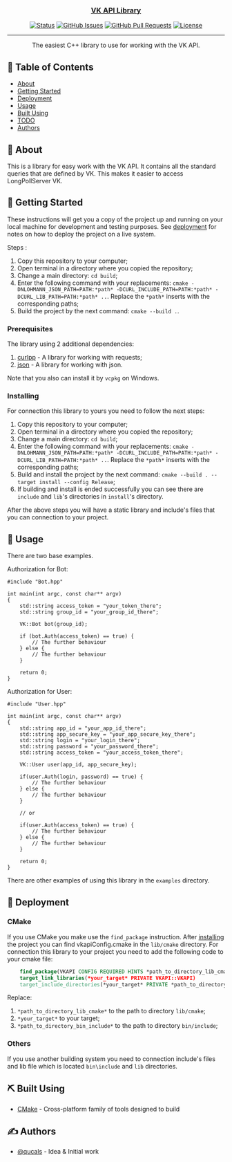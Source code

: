 <p align="center">
  <a href="" rel="noopener">
</p>

<h3 align="center">VK API Library</h3>

<div align="center">

[![Status](https://img.shields.io/badge/status-active-success.svg)]()
[![GitHub Issues](https://img.shields.io/github/issues/qucals/VK-API.svg)](https://github.com/qucals/VK-API/issues)
[![GitHub Pull Requests](https://img.shields.io/github/issues-pr/qucals/VK-API.svg)](https://github.com/qucals/VK-API/pulls)
[![License](https://img.shields.io/github/license/qucals/VK-API)](/LICENSE)

</div>

---

<p align="center"> The easiest C++ library to use for working with the VK API.
    <br> 
</p>

## 📝 Table of Contents

- [About](#about)
- [Getting Started](#getting_started)
- [Deployment](#deployment)
- [Usage](#usage)
- [Built Using](#built_using)
- [TODO](TODO.md)
- [Authors](#authors)
  
## 🧐 About <a name = "about"></a>

This is a library for easy work with the VK API. It contains all the standard queries that are defined by VK. This makes it easier to access LongPollServer VK.

## 🏁 Getting Started <a name = "getting_started"></a>

These instructions will get you a copy of the project up and running on your local machine for development and testing purposes. See [deployment](#deployment) for notes on how to deploy the project on a live system.

Steps <a name = "steps"></a>:
1. Copy this repository to your computer;
2. Open terminal in a directory where you copied the repository;
3. Change a main directory: `cd build`;
4. Enter the following command with your replacements: `cmake -DNLOHMANN_JSON_PATH=PATH:*path* -DCURL_INCLUDE_PATH=PATH:*path* -DCURL_LIB_PATH=PATH:*path* ..`. Replace the `*path*` inserts with the corresponding paths;
5. Build the project by the next command: `cmake --build .`.

### Prerequisites

The library using 2 additional dependencies:
1. [curlpp](https://www.curlpp.org/) - A library for working with requests;
2. [json](https://github.com/nlohmann/json) - A library for working with json.

Note that you also can install it by `vcpkg` on Windows.

### Installing <a name = "installing"></a>

For connection this library to yours you need to follow the next steps:
1. Copy this repository to your computer;
2. Open terminal in a directory where you copied the repository;
3. Change a main directory: `cd build`;
4. Enter the following command with your replacements: `cmake -DNLOHMANN_JSON_PATH=PATH:*path* -DCURL_INCLUDE_PATH=PATH:*path* -DCURL_LIB_PATH=PATH:*path* ..`. Replace the `*path*` inserts with the corresponding paths;
5. Build and install the project by the next command: `cmake --build . --target install --config Release`;
6. If building and install is ended successfully you can see there are `include` and `lib`'s directories in `install`'s directory.

After the above steps you will have a static library and include's files that you can connection to your project.

## 🎈 Usage <a name="usage"></a>

There are two base examples.

Authorization for Bot:

```CXX
#include "Bot.hpp"

int main(int argc, const char** argv)
{
    std::string access_token = "your_token_there";
    std::string group_id = "your_group_id_there";

    VK::Bot bot(group_id);

    if (bot.Auth(access_token) == true) {
        // The further behaviour
    } else {
        // The further behaviour
    }

    return 0;
}
```

Authorization for User:

```CXX
#include "User.hpp"

int main(int argc, const char** argv)
{
    std::string app_id = "your_app_id_there";
    std::string app_secure_key = "your_app_secure_key_there";
    std::string login = "your_login_there";
    std::string password = "your_password_there";
    std::string access_token = "your_access_token_there";

    VK::User user(app_id, app_secure_key);
    
    if(user.Auth(login, password) == true) {
        // The further behaviour
    } else {
        // The further behaviour
    }

    // or

    if(user.Auth(access_token) == true) {
        // The further behaviour
    } else {
        // The further behaviour
    }

    return 0;
}
```

There are other examples of using this library in the `examples` directory.

## 🚀 Deployment <a name = "deployment"></a>

### CMake

If you use CMake you make use the `find_package` instruction.
After [installing](#installing) the project you can find vkapiConfig.cmake in the `lib/cmake` directory. For connection this library to your project you need to add the following code to your cmake file:
```CMake
    find_package(VKAPI CONFIG REQUIRED HINTS *path_to_directory_lib_cmake*)
    target_link_libraries(*your_target* PRIVATE VKAPI::VKAPI)
    target_include_directories(*your_target* PRIVATE *path_to_directory_bin_include*)
```
Replace: 
1. `*path_to_directory_lib_cmake*` to the path to directory `lib/cmake`;
2. `*your_target*` to your target;
3. `*path_to_directory_bin_include*`  to the path to directory `bin/include`;

### Others

If you use another building system you need to connection include's files and lib file which is located `bin\include` and `lib` directories.

## ⛏️ Built Using <a name = "built_using"></a>

- [CMake](https://cmake.org/) - Cross-platform family of tools designed to build

## ✍️ Authors <a name = "authors"></a>

- [@qucals](https://github.com/qucals) - Idea & Initial work
